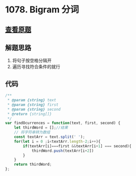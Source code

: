 # 1078. Bigram 分词

## [查看原题](https://leetcode-cn.com/problems/occurrences-after-bigram/)

## 解题思路

1. 将句子按空格分隔开
2. 遍历寻找符合条件的就行

## 代码

```javascript
/**
 * @param {string} text
 * @param {string} first
 * @param {string} second
 * @return {string[]}
 */
var findOcurrences = function(text, first, second) {
	let thirdWord = [];//结果
	// 将字符串转为数组
	const textArr = text.split(' ');
	for(let i = 0 ;i<textArr.length-2;i++){
		if(textArr[i]===first &&textArr[i+1] === second){
			thirdWord.push(textArr[i+2])
		}
	}
	return thirdWord;
};
```